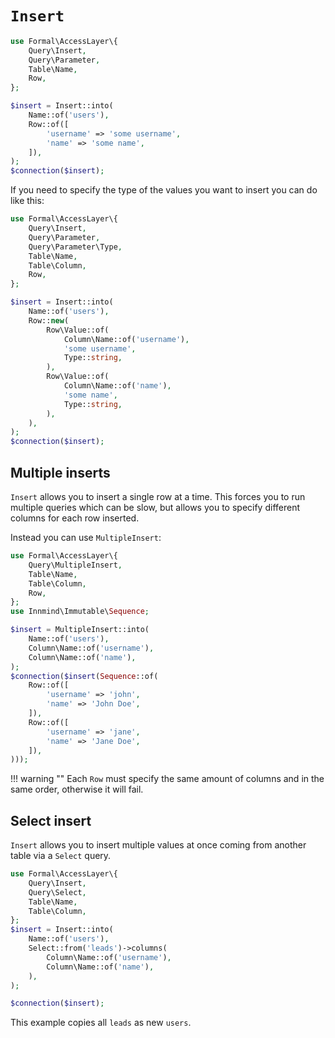 # `Insert`

```php
use Formal\AccessLayer\{
    Query\Insert,
    Query\Parameter,
    Table\Name,
    Row,
};

$insert = Insert::into(
    Name::of('users'),
    Row::of([
        'username' => 'some username',
        'name' => 'some name',
    ]),
);
$connection($insert);
```

If you need to specify the type of the values you want to insert you can do like this:

```php
use Formal\AccessLayer\{
    Query\Insert,
    Query\Parameter,
    Query\Parameter\Type,
    Table\Name,
    Table\Column,
    Row,
};

$insert = Insert::into(
    Name::of('users'),
    Row::new(
        Row\Value::of(
            Column\Name::of('username'),
            'some username',
            Type::string,
        ),
        Row\Value::of(
            Column\Name::of('name'),
            'some name',
            Type::string,
        ),
    ),
);
$connection($insert);
```

## Multiple inserts

`Insert` allows you to insert a single row at a time. This forces you to run multiple queries which can be slow, but allows you to specify different columns for each row inserted.

Instead you can use `MultipleInsert`:

```php
use Formal\AccessLayer\{
    Query\MultipleInsert,
    Table\Name,
    Table\Column,
    Row,
};
use Innmind\Immutable\Sequence;

$insert = MultipleInsert::into(
    Name::of('users'),
    Column\Name::of('username'),
    Column\Name::of('name'),
);
$connection($insert(Sequence::of(
    Row::of([
        'username' => 'john',
        'name' => 'John Doe',
    ]),
    Row::of([
        'username' => 'jane',
        'name' => 'Jane Doe',
    ]),
)));
```
!!! warning ""
    Each `Row` must specify the same amount of columns and in the same order, otherwise it will fail.

## Select insert

`Insert` allows you to insert multiple values at once coming from another table via a `Select` query.

```php
use Formal\AccessLayer\{
    Query\Insert,
    Query\Select,
    Table\Name,
    Table\Column,
};
$insert = Insert::into(
    Name::of('users'),
    Select::from('leads')->columns(
        Column\Name::of('username'),
        Column\Name::of('name'),
    ),
);

$connection($insert);
```

This example copies all `leads` as new `users`.

